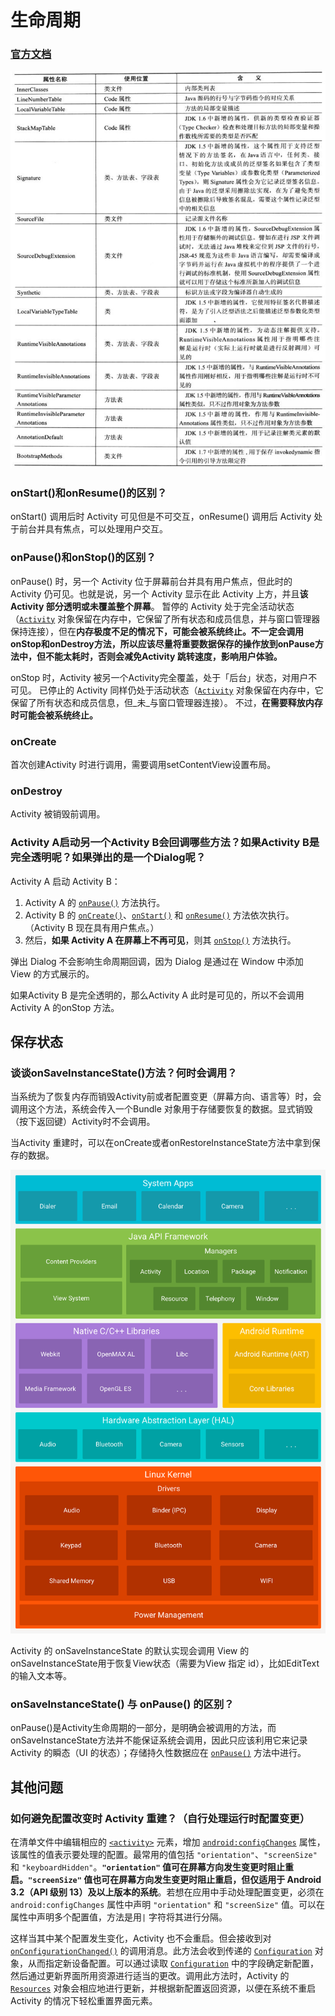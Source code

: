 # 生命周期

### [官方文档](https://developer.android.com/guide/components/activities/?hl=zh-CN#Lifecycle)

![Activity &#x751F;&#x547D;&#x5468;&#x671F;](../../../.gitbook/assets/image%20%2846%29.png)

### onStart\(\)和onResume\(\)的区别？

onStart\(\) 调用后时 Activity 可见但是不可交互，onResume\(\) 调用后 Activity 处于前台并具有焦点，可以处理用户交互。

### onPause\(\)和onStop\(\)的区别？

onPause\(\) 时，另一个 Activity 位于屏幕前台并具有用户焦点，但此时的 Activity 仍可见。也就是说，另一个 Activity 显示在此 Activity 上方，并且**该 Activity 部分透明或未覆盖整个屏幕**。 暂停的 Activity 处于完全活动状态（[`Activity`](https://developer.android.com/reference/android/app/Activity.html?hl=zh-CN) 对象保留在内存中，它保留了所有状态和成员信息，并与窗口管理器保持连接），但在**内存极度不足的情况下，可能会被系统终止。不一定会调用onStop和onDestroy方法，所以应该尽量将重要数据保存的操作放到onPause方法中，但不能太耗时，否则会减免Activity 跳转速度，影响用户体验。**

onStop 时，Activity 被另一个Activity完全覆盖，处于「后台」状态，对用户不可见。 已停止的 Activity 同样仍处于活动状态（[`Activity`](https://developer.android.com/reference/android/app/Activity.html?hl=zh-CN) 对象保留在内存中，它保留了所有状态和成员信息，但_未_与窗口管理器连接）。 不过，**在需要释放内存时可能会被系统终止。**

### onCreate

首次创建Activity 时进行调用，需要调用setContentView设置布局。

### onDestroy

Activity 被销毁前调用。

### Activity A启动另一个Activity B会回调哪些方法？如果Activity B是完全透明呢？如果弹出的是一个Dialog呢？

Activity A 启动 Activity B：

1. Activity A 的 [`onPause()`](https://developer.android.com/reference/android/app/Activity.html?hl=zh-CN#onPause%28%29) 方法执行。
2. Activity B 的 [`onCreate()`](https://developer.android.com/reference/android/app/Activity.html?hl=zh-CN#onCreate%28android.os.Bundle%29)、[`onStart()`](https://developer.android.com/reference/android/app/Activity.html?hl=zh-CN#onStart%28%29) 和 [`onResume()`](https://developer.android.com/reference/android/app/Activity.html?hl=zh-CN#onResume%28%29) 方法依次执行。（Activity B 现在具有用户焦点。）
3. 然后，**如果 Activity A 在屏幕上不再可见**，则其 [`onStop()`](https://developer.android.com/reference/android/app/Activity.html?hl=zh-CN#onStop%28%29) 方法执行。

弹出 Dialog 不会影响生命周期回调，因为 Dialog 是通过在 Window 中添加 View 的方式展示的。

如果Activity B 是完全透明的，那么Activity A 此时是可见的，所以不会调用Activity A 的onStop 方法。

## 保存状态

### 谈谈onSaveInstanceState\(\)方法？何时会调用？

当系统为了恢复内存而销毁Activity前或者配置变更（屏幕方向、语言等）时，会调用这个方法，系统会传入一个Bundle 对象用于存储要恢复的数据。显式销毁（按下返回键）Activity时不会调用。

当Activity 重建时，可以在onCreate或者onRestoreInstanceState方法中拿到保存的数据。

![&#x4FDD;&#x5B58; Activity &#x72B6;&#x6001;](../../../.gitbook/assets/image%20%2823%29.png)

Activity 的 onSaveInstanceState 的默认实现会调用 View 的onSaveInstanceState用于恢复View状态（需要为View 指定 id），比如EditText的输入文本等。

### onSaveInstanceState\(\) 与 onPause\(\) 的区别？

onPause\(\)是Activity生命周期的一部分，是明确会被调用的方法，而onSaveInstanceState方法并不能保证系统会调用，因此只应该利用它来记录 Activity 的瞬态（UI 的状态）；存储持久性数据应在 [`onPause()`](https://developer.android.com/reference/android/app/Activity.html?hl=zh-CN#onPause%28%29) 方法中进行。

## 其他问题

### 如何避免配置改变时 Activity 重建？（自行处理运行时配置变更）

在清单文件中编辑相应的 [`<activity>`](https://developer.android.com/guide/topics/manifest/activity-element.html?hl=zh-CN) 元素，增加 [`android:configChanges`](https://developer.android.com/guide/topics/manifest/activity-element.html?hl=zh-CN#config) 属性，该属性的值表示要处理的配置。最常用的值包括 `"orientation"`、`"screenSize"` 和 `"keyboardHidden"`。**`"orientation"` 值可在屏幕方向发生变更时阻止重启。`"screenSize"` 值也可在屏幕方向发生变更时阻止重启，但仅适用于 Android 3.2（API 级别 13）及以上版本的系统**。若想在应用中手动处理配置变更，必须在 `android:configChanges` 属性中声明 `"orientation"` 和 `"screenSize"` 值。可以在属性中声明多个配置值，方法是用`|` 字符将其进行分隔。

这样当其中某个配置发生变化，Activity 也不会重启。但会接收到对 [`onConfigurationChanged()`](https://developer.android.com/reference/android/app/Activity?hl=zh-CN#onconfigurationchanged) 的调用消息。此方法会收到传递的 [`Configuration`](https://developer.android.com/reference/android/content/res/Configuration.html?hl=zh-CN) 对象，从而指定新设备配置。可以通过读取 [`Configuration`](https://developer.android.com/reference/android/content/res/Configuration.html?hl=zh-CN) 中的字段确定新配置，然后通过更新界面所用资源进行适当的更改。调用此方法时，Activity 的 [`Resources`](https://developer.android.com/reference/android/content/res/Resources.html?hl=zh-CN) 对象会相应地进行更新，并根据新配置返回资源，以便在系统不重启 Activity 的情况下轻松重置界面元素。

